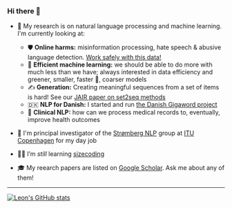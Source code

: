 ### Hi there 👋


- 🔭 My research is on natural language processing and machine learning. I'm currently looking at:
  - 🛡️ **Online harms:** misinformation processing, hate speech & abusive language detection. [Work safely with this data!](https://arxiv.org/abs/2204.14256)
  - 🌱 **Efficient machine learning:** we should be able to do more with much less than we have; always interested in data efficiency and greener, smaller, faster 🚀, coarser models
  - ✍️ **Generation:** Creating meaningful sequences from a set of items is hard! See our [JAIR paper on set2seq methods](https://dl.acm.org/doi/pdf/10.1613/jair.1.12839)
  - 🇩🇰 **NLP for Danish:** I started and run [the Danish Gigaword project](https://gigaword.dk)
  - 🥼 **Clinical NLP:** how can we process medical records to, eventually, improve health outcomes

- 🏢 I'm principal investigator of the [Strømberg NLP](https://stromberg.ai/) group at [ITU Copenhagen](https://en.itu.dk) for my day job

- 🧑‍🎓 I’m *still* learning [sizecoding](http://www.sizecoding.org/wiki/Main_Page)

- 🎓 My reearch papers are listed on [Google Scholar](https://scholar.google.dk/citations?user=d8iwqa8AAAAJ&hl=en). Ask me about any of them!

---

[![Leon's GitHub stats](https://github-readme-stats.vercel.app/api?username=leondz)](https://github.com/anuraghazra/github-readme-stats)
